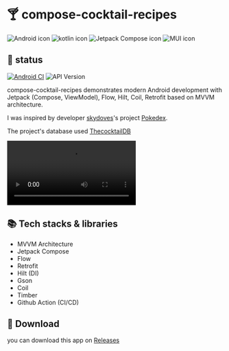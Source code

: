 # 🍸 compose-cocktail-recipes

![Android icon](https://img.shields.io/badge/android-808080?style=for-the-badge&logo=android&logoColor=3ddc84) ![kotlin icon](https://img.shields.io/badge/kotlin-808080?style=for-the-badge&logo=kotlin&logoColor=7f52ff) ![Jetpack Compose icon](https://img.shields.io/badge/jetpack_compose-808080?style=for-the-badge&logo=jetpackcompose&logoColor=4285f4) ![MUI icon](https://img.shields.io/badge/mui-808080?style=for-the-badge&logo=mui&logoColor=007fff)

## 🏀 status
[![Android CI](https://github.com/gogoadl/composecocktailrecipes/actions/workflows/android.yml/badge.svg)](https://github.com/gogoadl/composecocktailrecipes/actions/workflows/android.yml) ![API Version](https://img.shields.io/badge/API-21+-blue)

compose-cocktail-recipes demonstrates modern Android development with Jetpack (Compose, ViewModel), Flow, Hilt, Coil, Retrofit
based on MVVM architecture.

I was inspired by developer [skydoves](https://github.com/skydoves)'s project [Pokedex](https://github.com/skydoves/Pokedex).

The project's database used [ThecocktailDB](https://www.thecocktaildb.com/)

![video](https://github-production-user-asset-6210df.s3.amazonaws.com/49335446/249083149-1e9bd67b-e363-4c54-8280-af4d4f68c3d0.mp4)


## 📚 Tech stacks & libraries

+ MVVM Architecture
+ Jetpack Compose
+ Flow
+ Retrofit
+ Hilt (DI)
+ Gson
+ Coil
+ Timber
+ Github Action (CI/CD)

## 💎 Download

you can download this app on [Releases](https://github.com/gogoadl/compose-cocktail-recipes/releases)
